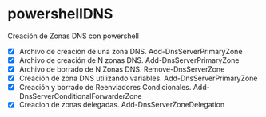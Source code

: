 # powershellDNS
Creación de Zonas DNS con powershell

- [x] Archivo de creación de una zona DNS.              Add-DnsServerPrimaryZone 
- [x] Archivo de creación de N zonas DNS.               Add-DnsServerPrimaryZone 
- [x] Archivo de borrado de N Zonas DNS.                Remove-DnsServerZone
- [x] Creación de zona DNS utilizando variables.        Add-DnsServerPrimaryZone 
- [x] Creación y borrado de Reenviadores Condicionales. Add-DnsServerConditionalForwarderZone
- [x] Creacion de zonas delegadas.                      Add-DnsServerZoneDelegation
